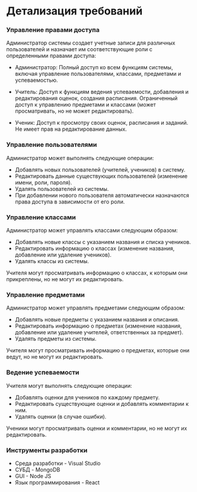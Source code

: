 # Детализация требований

### Управление правами доступа
Администратор системы создает учетные записи для различных пользователей и назначает им соответствующие роли с определенными правами доступа:

- Администратор:
Полный доступ ко всем функциям системы, включая управление пользователями, классами, предметами и успеваемостью.

- Учитель:
Доступ к функциям ведения успеваемости, добавления и редактирования оценок, создания расписания.
Ограниченный доступ к управлению предметами и классами (может просматривать, но не может редактировать).

- Ученик:
Доступ к просмотру своих оценок, расписания и заданий.
Не имеет прав на редактирование данных.

### Управление пользователями
Администратор может выполнять следующие операции:

- Добавлять новых пользователей (учителей, учеников) в систему.
- Редактировать данные существующих пользователей (изменение имени, роли, пароля).
- Удалять пользователей из системы.
- При добавлении нового пользователя автоматически назначаются права доступа в зависимости от его роли.

### Управление классами
Администратор может управлять классами следующим образом:

- Добавлять новые классы с указанием названия и списка учеников.
- Редактировать информацию о классах (изменение названия, добавление или удаление учеников).
- Удалять классы из системы.

Учителя могут просматривать информацию о классах, к которым они прикреплены, но не могут их редактировать.

### Управление предметами
Администратор может управлять предметами следующим образом:

- Добавлять новые предметы с указанием названия и описания.
- Редактировать информацию о предметах (изменение названия, добавление или удаление учителей, ответственных за предмет).
- Удалять предметы из системы.

Учителя могут просматривать информацию о предметах, которые они ведут, но не могут их редактировать.

### Ведение успеваемости
Учителя могут выполнять следующие операции:

- Добавлять оценки для учеников по каждому предмету.
- Редактировать существующие оценки и добавлять комментарии к ним.
- Удалять оценки (в случае ошибки).

Ученики могут просматривать оценки и комментарии, но не могут их редактировать.

### Инструменты разработки
- Среда разработки - Visual Studio
- СУБД - MongoDB
- GUI - Node JS
- Язык программирования - React